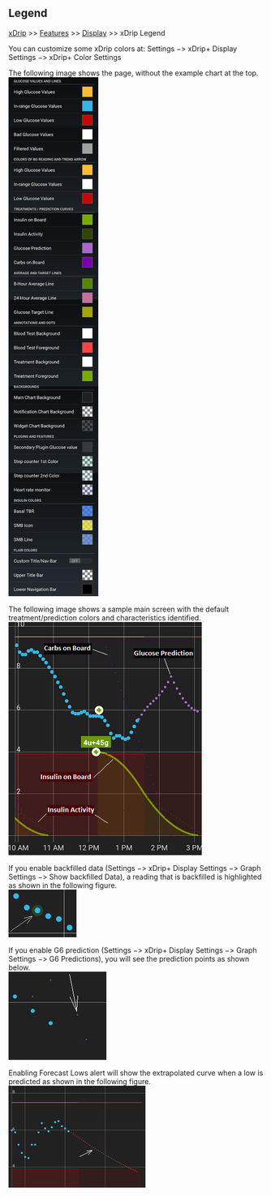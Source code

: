 ## Legend  
[xDrip](../README.md) >> [Features](./Features_page.md) >> [Display](./Display/Display.md) >> xDrip Legend  
  
You can customize some xDrip colors at: Settings &#8722;> xDrip+ Display Settings &#8722;> xDrip+ Color Settings  
  
The following image shows the page, without the example chart at the top.  
![](./images/legend.png)  
  
The following image shows a sample main screen with the default treatment/prediction colors and characteristics identified.  
![](./images/legend2.png)  
  
If you enable backfilled data (Settings &#8722;> xDrip+ Display Settings &#8722;> Graph Settings &#8722;> Show backfilled Data), a reading that is backfilled is highlighted as shown in the following figure.  
![](./images/BackfillLegend.png)  
  
If you enable G6 prediction (Settings &#8722;> xDrip+ Display Settings &#8722;> Graph Settings &#8722;> G6 Predictions), you will see the prediction points as shown below.  
![](./images/G6PredictLegend.png)  
  
Enabling Forecast Lows alert will show the extrapolated curve when a low is predicted as shown in the following figure.  
![](./images/Legend_predictLow.png)  
  
